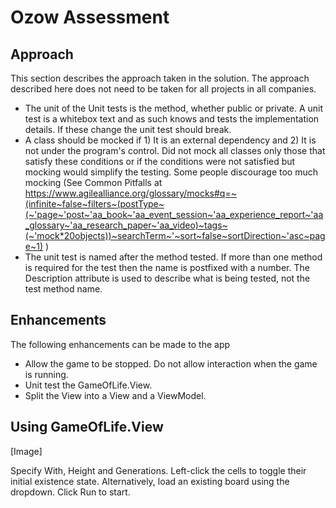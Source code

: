 # Ozow Assessment

## Approach
This section describes the approach taken in the solution. The approach described here does not need to be taken for all projects in all companies.
* The unit of the Unit tests is the method, whether public or private. A unit test is a whitebox text and as such knows and tests the implementation details. If these change the unit test should break.
* A class should be mocked if 1) It is an external dependency and 2) It is not under the program's control. Did not mock all classes only those that satisfy these conditions or if the conditions were not satisfied but mocking would simplify the testing. Some people discourage too much mocking (See Common Pitfalls at https://www.agilealliance.org/glossary/mocks#q=~(infinite~false~filters~(postType~(~'page~'post~'aa_book~'aa_event_session~'aa_experience_report~'aa_glossary~'aa_research_paper~'aa_video)~tags~(~'mock*20objects))~searchTerm~'~sort~false~sortDirection~'asc~page~1) )
* The unit test is named after the method tested. If more than one method is required for the test then the name is postfixed with a number. The Description attribute is used to describe what is being tested, not the test method name.

## Enhancements
The following enhancements can be made to the app
* Allow the game to be stopped. Do not allow interaction when the game is running.
* Unit test the GameOfLife.View.
* Split the View into a View and a ViewModel.

## Using GameOfLife.View

[Image]

Specify With, Height and Generations. Left-click the cells to toggle their initial existence state. Alternatively, load an existing board using the dropdown. Click Run to start.
